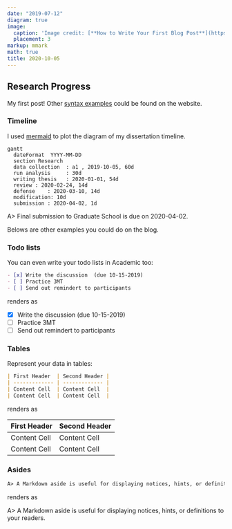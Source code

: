 ```yaml
---
date: "2019-07-12"
diagram: true
image:
  caption: 'Image credit: [**How to Write Your First Blog Post**](https://images.app.goo.gl/5jK1fw79DsYbWSzu9)'
  placement: 3
markup: mmark
math: true
title: 2020-10-05 
---
```


## Research Progress

My first post! Other [syntax examples](https://sourcethemes.com/academic/docs/writing-markdown-latex/) could be found on the website.


### Timeline

I used [mermaid](https://mermaidjs.github.io/#/) to plot the diagram of my dissertation timeline.


```mermaid
gantt
  dateFormat  YYYY-MM-DD
  section Research
  data collection  : a1 , 2019-10-05, 60d
  run analysis     : 30d
  writing thesis   : 2020-01-01, 54d
  review : 2020-02-24, 14d
  defense    : 2020-03-10, 14d
  modification: 10d
  submission : 2020-04-02, 1d 
```

A> Final submission to Graduate School is due on 2020-04-02.


Belows are other examples you could do on the blog.


### Todo lists

You can even write your todo lists in Academic too:

```markdown
- [x] Write the discussion  (due 10-15-2019)
- [ ] Practice 3MT
- [ ] Send out remindert to participants
```

renders as

- [x] Write the discussion  (due 10-15-2019)
- [ ] Practice 3MT
- [ ] Send out remindert to participants

### Tables

Represent your data in tables:

```markdown
| First Header  | Second Header |
| ------------- | ------------- |
| Content Cell  | Content Cell  |
| Content Cell  | Content Cell  |
```

renders as

| First Header  | Second Header |
| ------------- | ------------- |
| Content Cell  | Content Cell  |
| Content Cell  | Content Cell  |

### Asides


```markdown
A> A Markdown aside is useful for displaying notices, hints, or definitions to your readers.
```

renders as

A> A Markdown aside is useful for displaying notices, hints, or definitions to your readers.
